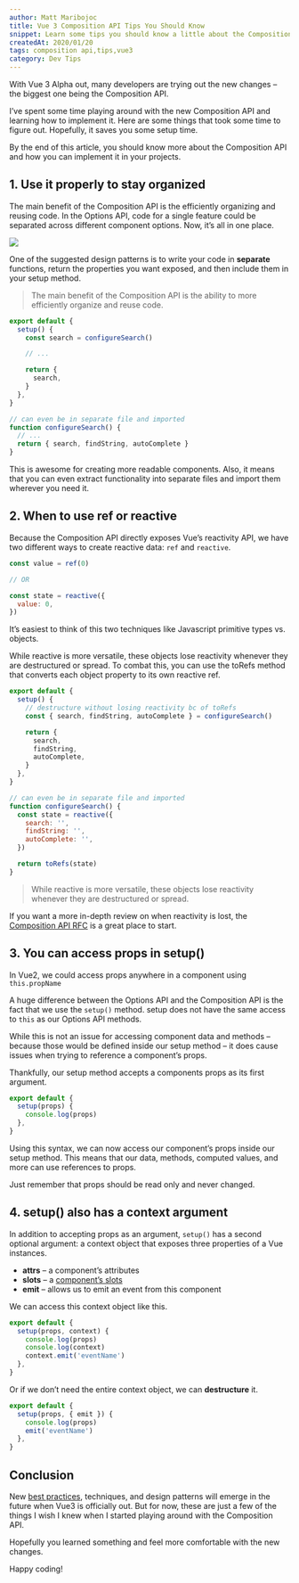 ```yaml
---
author: Matt Maribojoc
title: Vue 3 Composition API Tips You Should Know
snippet: Learn some tips you should know a little about the Composition API and see how to implement them into your Vue3 projects.
createdAt: 2020/01/20
tags: composition api,tips,vue3
category: Dev Tips
---
```


With Vue 3 Alpha out, many developers are trying out the new changes – the biggest one being the Composition API.

I’ve spent some time playing around with the new Composition API and learning how to implement it. Here are some things that took some time to figure out. Hopefully, it saves you some setup time.

By the end of this article, you should know more about the Composition API and how you can implement it in your projects.

## 1\. Use it properly to stay organized

The main benefit of the Composition API is the efficiently organizing and reusing code. In the Options API, code for a single feature could be separated across different component options. Now, it’s all in one place.

![](composition-api.png)

One of the suggested design patterns is to write your code in **separate** functions, return the properties you want exposed, and then include them in your setup method.

> The main benefit of the Composition API is the ability to more efficiently organize and reuse code.

```js
export default {
  setup() {
    const search = configureSearch()

    // ...

    return {
      search,
    }
  },
}

// can even be in separate file and imported
function configureSearch() {
  // ...
  return { search, findString, autoComplete }
}
```

This is awesome for creating more readable components. Also, it means that you can even extract functionality into separate files and import them wherever you need it.

## 2\. When to use ref or reactive

Because the Composition API directly exposes Vue’s reactivity API, we have two different ways to create reactive data: `ref` and `reactive`.

```js
const value = ref(0)

// OR

const state = reactive({
  value: 0,
})
```

It’s easiest to think of this two techniques like Javascript primitive types vs. objects.

While reactive is more versatile, these objects lose reactivity whenever they are destructured or spread. To combat this, you can use the toRefs method that converts each object property to its own reactive ref.

```js
export default {
  setup() {
    // destructure without losing reactivity bc of toRefs
    const { search, findString, autoComplete } = configureSearch()

    return {
      search,
      findString,
      autoComplete,
    }
  },
}

// can even be in separate file and imported
function configureSearch() {
  const state = reactive({
    search: '',
    findString: '',
    autoComplete: '',
  })

  return toRefs(state)
}
```

> While reactive is more versatile, these objects lose reactivity whenever they are destructured or spread.

If you want a more in-depth review on when reactivity is lost, the [Composition API RFC](https://vue-composition-api-rfc.netlify.com/#ref-vs-reactive) is a great place to start.

## 3\. You can access props in setup()

In Vue2, we could access props anywhere in a component using `this.propName`

A huge difference between the Options API and the Composition API is the fact that we use the `setup()` method. setup does not have the same access to `this` as our Options API methods.

While this is not an issue for accessing component data and methods – because those would be defined inside our setup method – it does cause issues when trying to reference a component’s props.

Thankfully, our setup method accepts a components props as its first argument.

```js
export default {
  setup(props) {
    console.log(props)
  },
}
```

Using this syntax, we can now access our component’s props inside our setup method. This means that our data, methods, computed values, and more can use references to props.

Just remember that props should be read only and never changed.

## 4\. setup() also has a context argument

In addition to accepting props as an argument, `setup()` has a second optional argument: a context object that exposes three properties of a Vue instances.

- **attrs** – a component’s attributes
- **slots** – a [component’s slots](https://learnvue.co/2019/12/using-component-slots-in-vuejs%e2%80%8a-%e2%80%8aan-overview/)
- **emit** – allows us to emit an event from this component

We can access this context object like this.

```js
export default {
  setup(props, context) {
    console.log(props)
    console.log(context)
    context.emit('eventName')
  },
}
```

Or if we don’t need the entire context object, we can **destructure** it.

```js
export default {
  setup(props, { emit }) {
    console.log(props)
    emit('eventName')
  },
}
```

## Conclusion

New [best practices](https://learnvue.co/2020/01/12-vuejs-best-practices-for-pro-developers/), techniques, and design patterns will emerge in the future when Vue3 is officially out. But for now, these are just a few of the things I wish I knew when I started playing around with the Composition API.

Hopefully you learned something and feel more comfortable with the new changes.

Happy coding!
